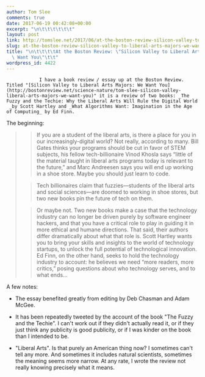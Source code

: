 ```yaml
---
author: Tom Slee
comments: true
date: 2017-06-19 00:42:08+00:00
excerpt: "\n\t\t\t\t\t\t"
layout: post
link: http://tomslee.net/2017/06/at-the-boston-review-silicon-valley-to-liberal-arts-majors-we-want-you.html
slug: at-the-boston-review-silicon-valley-to-liberal-arts-majors-we-want-you
title: "\n\t\t\t\tAt the Boston Review: \"Silicon Valley to Liberal Arts Majors: We\
  \ Want You\"\t\t"
wordpress_id: 4422
---
```



				I have a book review / essay up at the Boston Review. Titled "[Silicon Valley to Liberal Arts Majors: We Want You](http://bostonreview.net/science-nature/tom-slee-silicon-valley-liberal-arts-majors-we-want-you)" it is a review of two books: _The Fuzzy and the Techie: Why the Liberal Arts Will Rule the Digital World  _by Scott Hartley and _What Algorithms Want: Imagination in the Age of Computing_ by Ed Finn.

The beginning:


<blockquote>

> 
> If you are a student of the liberal arts, is there a place for you in our increasingly-digital world? Not really, according to many. Bill Gates thinks your programs should be cut in favor of STEM subjects, his fellow tech-billionaire Vinod Khosla says “little of the material taught in liberal arts programs today is relevant to the future,” and Marc Andreesen says you will end up working in a shoe store. Maybe you should just learn to code.
> 
> 

> 
> Tech billionaires claim that fuzzies—students of the liberal arts and social sciences—are doomed to working in shoe stores, but two new books pin the future of tech on them.
> 
> 

> 
> Or maybe not. Two new books make a case that the technology industry can no longer be driven purely by software engineer hackers, and that you have a critical role to play in guiding it in more ethical and humane directions. That said, their authors differ dramatically about what that role is. Scott Hartley wants you to bring your skills and insights to the world of technology startups, to unlock the full potential of technological innovation. Ed Finn, on the other hand, seeks to hold the technology industry to account: he believes we need “more readers, more critics,” posing questions about who technology serves, and to what ends...
> 
> 
</blockquote>




A few notes:






 	
  * The essay benefited greatly from editing by Deb Chasman and Adam McGee.

 	
  * It has been repeatedly tweeted by the account of the book "The Fuzzy and the Techie". I can't work out if they didn't actually read it, or if they just think any publicity is good publicity, or if I was kinder on the book than I intended to be.

 	
  * "Liberal Arts". Is that purely an American thing now? I sometimes can't tell any more. And sometimes it includes natural scientists, sometimes the meaning seems more narrow. At any rate, I wrote the review not really knowing precisely what it means.

		
